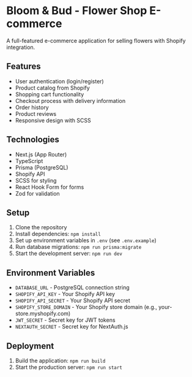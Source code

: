 # Bloom & Bud - Flower Shop E-commerce

A full-featured e-commerce application for selling flowers with Shopify integration.

## Features

- User authentication (login/register)
- Product catalog from Shopify
- Shopping cart functionality
- Checkout process with delivery information
- Order history
- Product reviews
- Responsive design with SCSS

## Technologies

- Next.js (App Router)
- TypeScript
- Prisma (PostgreSQL)
- Shopify API
- SCSS for styling
- React Hook Form for forms
- Zod for validation

## Setup

1. Clone the repository
2. Install dependencies: `npm install`
3. Set up environment variables in `.env` (see `.env.example`)
4. Run database migrations: `npm run prisma:migrate`
5. Start the development server: `npm run dev`

## Environment Variables

- `DATABASE_URL` - PostgreSQL connection string
- `SHOPIFY_API_KEY` - Your Shopify API key
- `SHOPIFY_API_SECRET` - Your Shopify API secret
- `SHOPIFY_STORE_DOMAIN` - Your Shopify store domain (e.g., your-store.myshopify.com)
- `JWT_SECRET` - Secret key for JWT tokens
- `NEXTAUTH_SECRET` - Secret key for NextAuth.js

## Deployment

1. Build the application: `npm run build`
2. Start the production server: `npm run start`
